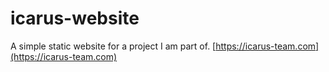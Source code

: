 # icarus-website
A simple static website for a project I am part of.
[https://icarus-team.com](https://icarus-team.com)
